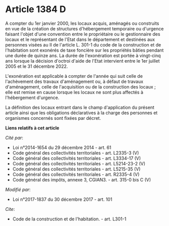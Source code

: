 # Article 1384 D

A compter du 1er janvier 2000, les locaux acquis, aménagés ou construits en vue de la création de structures d'hébergement
temporaire ou d'urgence faisant l'objet d'une convention entre le propriétaire ou le gestionnaire des locaux et le
représentant de l'Etat dans le département et destinées aux personnes visées au II de l'article L. 301-1 du code de la
construction et de l'habitation sont exonérés de taxe foncière sur les propriétés bâties pendant une durée de quinze ans. La
durée de l'exonération est portée à vingt-cinq ans lorsque la décision d'octroi d'aide de l'Etat intervient entre le 1er
juillet 2005 et le 31 décembre 2022.

L'exonération est applicable à compter de l'année qui suit celle de l'achèvement des travaux d'aménagement ou, à défaut de
travaux d'aménagement, celle de l'acquisition ou de la construction des locaux ; elle est remise en cause lorsque les locaux
ne sont plus affectés à l'hébergement d'urgence.

La définition des locaux entrant dans le champ d'application du présent article ainsi que les obligations déclaratives à la
charge des personnes et organismes concernés sont fixées par décret.

**Liens relatifs à cet article**

_Cité par_:

  - Loi n°2014-1654 du 29 décembre 2014 - art. 61
  - Code général des collectivités territoriales - art. L2335-3 (V)
  - Code général des collectivités territoriales - art. L3334-17 (V)
  - Code général des collectivités territoriales - art. L5214-23-2 (V)
  - Code général des collectivités territoriales - art. L5215-35 (V)
  - Code général des collectivités territoriales - art. R2335-4 (V)
  - Code général des impôts, annexe 3, CGIAN3. - art. 315-0 bis C (V)

_Modifié par_:

  - Loi n°2017-1837 du 30 décembre 2017 - art. 101

_Cite_:

  - Code de la construction et de l'habitation. - art. L301-1
